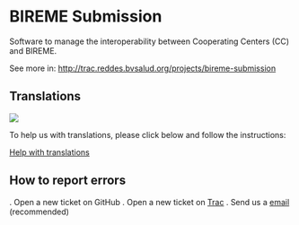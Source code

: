 BIREME Submission
=================

Software to manage the interoperability between Cooperating Centers (CC) and BIREME.

See more in: http://trac.reddes.bvsalud.org/projects/bireme-submission

Translations
------------

<img src="https://www.transifex.com/projects/p/bireme-submission/resource/main/chart/image_png" >

To help us with translations, please click below and follow the instructions:

[Help with translations](https://www.transifex.com/projects/p/bireme-submission/resource/main/)

How to report errors
--------------------

. Open a new ticket on GitHub
. Open a new ticket on [Trac](http://trac.reddes.bvsalud.org/projects/bireme-submission)
. Send us a [email](mailto:lilacs@bireme.org) (recommended)


